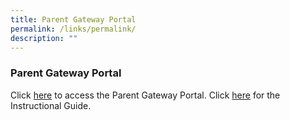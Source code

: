 ```yaml
---
title: Parent Gateway Portal
permalink: /links/permalink/
description: ""
---
```

### **Parent Gateway Portal**

Click [here](https://pg.moe.edu.sg/) to access the Parent Gateway Portal.
Click [here](https://drive.google.com/file/d/1494HqVRXXENsn79Tx6nvGLPkVDhNI9fr/view) for the Instructional Guide.
